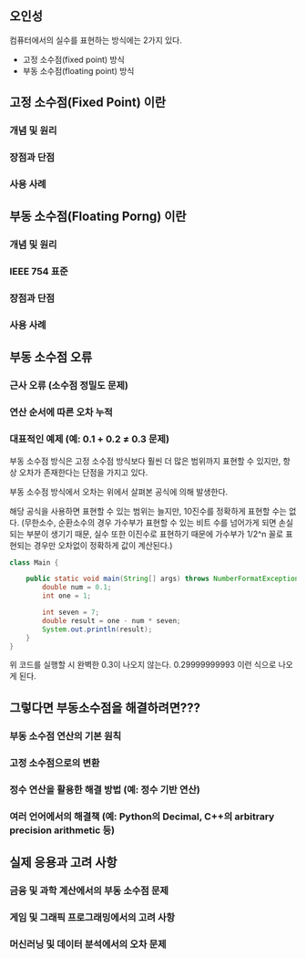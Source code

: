 ## 오인성

컴퓨터에서의 실수를 표현하는 방식에는 2가지 있다.

- 고정 소수점(fixed point) 방식
- 부동 소수점(floating point) 방식

## 고정 소수점(Fixed Point) 이란

### 개념 및 원리

### 장점과 단점

### 사용 사례

## 부동 소수점(Floating Porng) 이란

### 개념 및 원리

### IEEE 754 표준

### 장점과 단점

### 사용 사례

## 부동 소수점 오류

### 근사 오류 (소수점 정밀도 문제)

### 연산 순서에 따른 오차 누적

### 대표적인 예제 (예: 0.1 + 0.2 ≠ 0.3 문제)

부동 소수점 방식은 고정 소수점 방식보다 훨씬 더 많은 범위까지 표현할 수 있지만, 항상 오차가 존재한다는 단점을 가지고 있다.

부동 소수점 방식에서 오차는 위에서 살펴본 공식에 의해 발생한다.

해당 공식을 사용하면 표현할 수 있는 범위는 늘지만, 10진수를 정확하게 표현할 수는 없다. (무한소수, 순환소수의 경우 가수부가 표현할 수 있는 비트 수를 넘어가게 되면 손실되는 부분이 생기기 때문, 실수 또한 이진수로 표현하기 때문에 가수부가 1/2^n 꼴로 표현되는 경우만 오차없이 정확하게 값이 계산된다.)

```java
class Main {

    public static void main(String[] args) throws NumberFormatException, IOException {
        double num = 0.1;
        int one = 1;

        int seven = 7;
        double result = one - num * seven;
        System.out.println(result);
    }
}
```

위 코드를 실행할 시 완벽한 0.3이 나오지 않는다. 0.29999999993 이런 식으로 나오게 된다.

## 그렇다면 부동소수점을 해결하려면???

### 부동 소수점 연산의 기본 원칙

### 고정 소수점으로의 변환

### 정수 연산을 활용한 해결 방법 (예: 정수 기반 연산)

### 여러 언어에서의 해결책 (예: Python의 Decimal, C++의 arbitrary precision arithmetic 등)

## 실제 응용과 고려 사항

### 금융 및 과학 계산에서의 부동 소수점 문제

### 게임 및 그래픽 프로그래밍에서의 고려 사항

### 머신러닝 및 데이터 분석에서의 오차 문제
